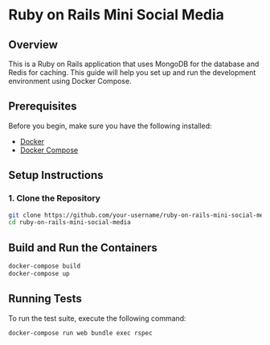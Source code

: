 # Ruby on Rails Mini Social Media

## Overview

This is a Ruby on Rails application that uses MongoDB for the database and Redis for caching. This guide will help you set up and run the development environment using Docker Compose.

## Prerequisites

Before you begin, make sure you have the following installed:

- [Docker](https://www.docker.com/get-started)
- [Docker Compose](https://docs.docker.com/compose/install/)

## Setup Instructions

### 1. Clone the Repository

```bash
git clone https://github.com/your-username/ruby-on-rails-mini-social-media.git
cd ruby-on-rails-mini-social-media
```

## Build and Run the Containers

```bash
docker-compose build
docker-compose up
```

## Running Tests
To run the test suite, execute the following command:

```
docker-compose run web bundle exec rspec
```
